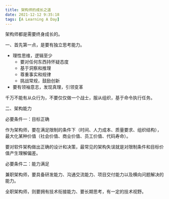 ```yaml
---
title: 架构师的成长之道
date: 2021-12-12 9:35:18
tags: [A Learning A Day]
---
```


架构师都是需要终身成长的。

<!--more-->

一、首先第一点，是要有独立思考能力。

- 理性思维，逻辑至少
  - 要对任何东西持怀疑态度
  - 基于洞察和推理
  - 尊重事实和规律
  - 挑战常规，鼓励创新
- 要有领袖意志，发现真理，引领变革

千万不能有从众行为，不要仅仅做一个战士，服从组织，基于命令执行任务。



二、架构能力

必要条件一：目标正确

作为架构师，要在满足限制的条件下（时间、人力成本、质量要求、组织结构），最大化某种价值（社会价值、商业价值、员工价值、代码寿命）。

要对软件架构做出正确的设计和决策，最常见的架构失误就是对限制条件和目标价值产生理解偏差。

必要条件二：能力满足

兼职架构师，要具备研发能力、沟通交流能力、项目交付能力以及横向问题解决的能力。

全职架构师，则要拥有技术衔接能力、要长期思考，有一定的技术视野。

